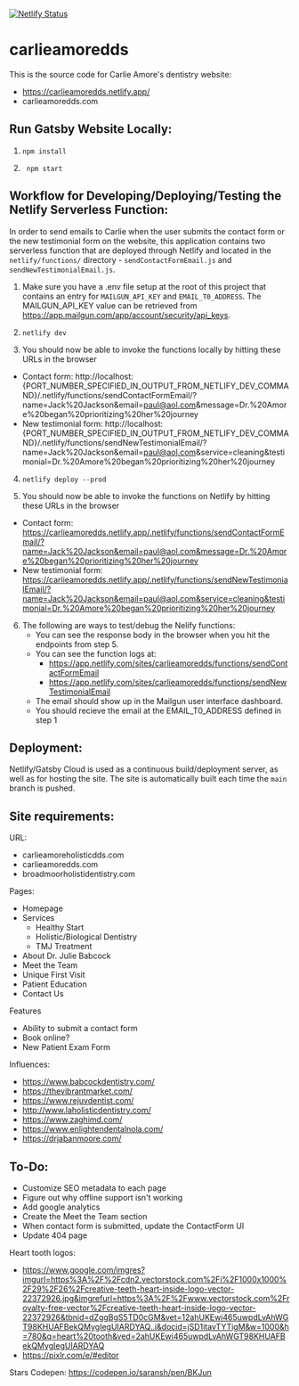 [![Netlify Status](https://api.netlify.com/api/v1/badges/6eb6d45f-5e96-4d3e-bbdd-fb33397cd0c1/deploy-status)](https://app.netlify.com/sites/carlieamoredds/deploys)

# carlieamoredds 
This is the source code for Carlie Amore's dentistry website:
- https://carlieamoredds.netlify.app/
- carlieamoredds.com

## Run Gatsby Website Locally:

1.  ```shell
    npm install
    ```

2. ```shell
    npm start
    ```

## Workflow for Developing/Deploying/Testing the Netlify Serverless Function:
In order to send emails to Carlie when the user submits the contact form or the new testimonial form on the website, this application contains two serverless function that are deployed through Netlify and located in the `netlify/functions/` directory - `sendContactFormEmail.js` and `sendNewTestimonialEmail.js`.

1.  Make sure you have a .env file setup at the root of this project that contains an entry for `MAILGUN_API_KEY` and `EMAIL_T0_ADDRESS`. The MAILGUN_API_KEY value can be retrieved from https://app.mailgun.com/app/account/security/api_keys.

2.  ```shell
    netlify dev
    ```

3. You should now be able to invoke the functions locally by hitting these URLs in the browser
- Contact form: http://localhost:{PORT_NUMBER_SPECIFIED_IN_OUTPUT_FROM_NETLIFY_DEV_COMMAND}/.netlify/functions/sendContactFormEmail/?name=Jack%20Jackson&email=paul@aol.com&message=Dr.%20Amore%20began%20prioritizing%20her%20journey
- New testimonial form: http://localhost:{PORT_NUMBER_SPECIFIED_IN_OUTPUT_FROM_NETLIFY_DEV_COMMAND}/.netlify/functions/sendNewTestimonialEmail/?name=Jack%20Jackson&email=paul@aol.com&service=cleaning&testimonial=Dr.%20Amore%20began%20prioritizing%20her%20journey

4.  ```shell
    netlify deploy --prod
    ```

5. You should now be able to invoke the functions on Netlify by hitting these URLs in the browser
- Contact form: https://carlieamoredds.netlify.app/.netlify/functions/sendContactFormEmail/?name=Jack%20Jackson&email=paul@aol.com&message=Dr.%20Amore%20began%20prioritizing%20her%20journey
- New testimonial form: https://carlieamoredds.netlify.app/.netlify/functions/sendNewTestimonialEmail/?name=Jack%20Jackson&email=paul@aol.com&service=cleaning&testimonial=Dr.%20Amore%20began%20prioritizing%20her%20journey

6. The following are ways to test/debug the Nelify functions:
    - You can see the response body in the browser when you hit the endpoints from step 5.
    - You can see the function logs at:
        - https://app.netlify.com/sites/carlieamoredds/functions/sendContactFormEmail
        - https://app.netlify.com/sites/carlieamoredds/functions/sendNewTestimonialEmail
    - The email should show up in the Mailgun user interface dashboard.
    - You should recieve the email at the EMAIL_T0_ADDRESS defined in step 1

## Deployment:
Netlify/Gatsby Cloud is used as a continuous build/deployment server, as well as for hosting the site.  The site is automatically built each time the `main` branch is pushed.

## Site requirements:

URL:
- carlieamoreholisticdds.com
- carlieamoredds.com
- broadmoorholistidentistry.com

Pages:
- Homepage
- Services
    - Healthy Start
    - Holistic/Biological Dentistry
    - TMJ Treatment
- About Dr. Julie Babcock
- Meet the Team
- Unique First Visit
- Patient Education
- Contact Us

Features
- Ability to submit a contact form
- Book online?
- New Patient Exam Form

Influences:
- https://www.babcockdentistry.com/
- https://thevibrantmarket.com/
- https://www.rejuvdentist.com/
- http://www.laholisticdentistry.com/
- https://www.zaghimd.com/
- https://www.enlightendentalnola.com/
- https://drjabanmoore.com/


## To-Do:
- Customize SEO metadata to each page
- Figure out why offline support isn't working
- Add google analytics
- Create the Meet the Team section
- When contact form is submitted, update the ContactForm UI
- Update 404 page

Heart tooth logos:
- https://www.google.com/imgres?imgurl=https%3A%2F%2Fcdn2.vectorstock.com%2Fi%2F1000x1000%2F29%2F26%2Fcreative-teeth-heart-inside-logo-vector-22372926.jpg&imgrefurl=https%3A%2F%2Fwww.vectorstock.com%2Froyalty-free-vector%2Fcreative-teeth-heart-inside-logo-vector-22372926&tbnid=dZggBgS5TD0cGM&vet=12ahUKEwi465uwpdLvAhWGT98KHUAFBekQMygIegUIARDYAQ..i&docid=jSD1itavTYTigM&w=1000&h=780&q=heart%20tooth&ved=2ahUKEwi465uwpdLvAhWGT98KHUAFBekQMygIegUIARDYAQ
- https://pixlr.com/e/#editor

Stars Codepen: https://codepen.io/saransh/pen/BKJun